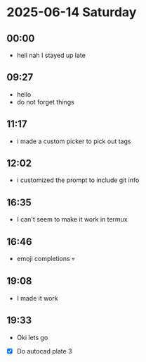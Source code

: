 
# 2025-06-14 Saturday

## 00:00
* hell nah I stayed up late

## 09:27
* hello
* do not forget things

## 11:17
* i made a custom picker to pick out tags

## 12:02
* i customized the prompt to include git info

## 16:35
* I can't seem to make it work in termux

## 16:46
* emoji completions 💀

## 19:08
* I made it work

## 19:33
* Oki lets go
* [x] Do autocad plate 3
